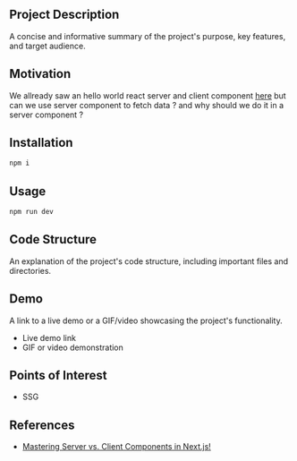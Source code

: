
<h2 id="project-description">Project Description</h2>
<p>A concise and informative summary of the project's purpose, key features, and target audience.</p>

<h2 id="motivation">Motivation</h2>
We allready saw an hello world react server and client component <a href='https://www.youtube.com/watch?v=7WhcpereZkQ'>here</a> but can we use server component to fetch data ? and why should we do it in a server component ?

<h2 id="installation">Installation</h2>

```bash
npm i
```


<h2 id="usage">Usage</h2>

```bash
npm run dev
```



<h2 id="code-structure">Code Structure</h2>
<p>An explanation of the project's code structure, including important files and directories.</p>

<h2 id="demo">Demo</h2>
<p>A link to a live demo or a GIF/video showcasing the project's functionality.</p>
<ul>
    <li>Live demo link</li>
    <li>GIF or video demonstration</li>
</ul>

<h2 id="points-of-interest">Points of Interest</h2>
<ul>
    <li>SSG</li>
</ul>

<h2 id="references">References</h2>
<ul>
    <li> <a href='https://www.youtube.com/watch?v=7WhcpereZkQ'>Mastering Server vs. Client Components in Next.js!</a></li>
</ul>

